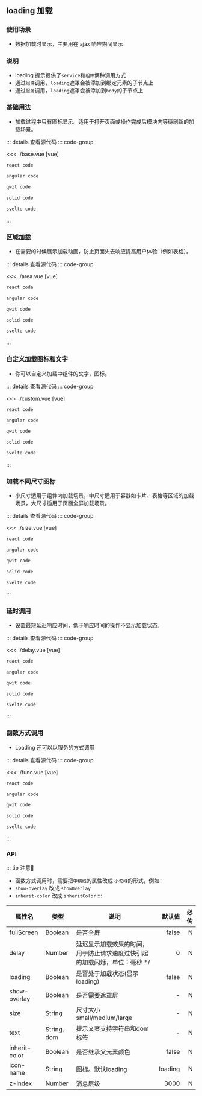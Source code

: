 <script setup>
import baseDemo from './base.vue'
import areaDemo from './area.vue'
import customDemo from './custom.vue'
import sizeDemo from './size.vue'
import delayDemo from './delay.vue'
import funcDemo from './func.vue'

</script>

## loading 加载

### 使用场景

- 数据加载时显示，主要用在 ajax 响应期间显示

### 说明

- loading 提示提供了`service`和`组件`俩种调用方式
- 通过`组件`调用，`loading`遮罩会被添加到绑定元素的子节点上
- 通过`服务`调用，`loading`遮罩会被添加到`body`的子节点上

### 基础用法

- 加载过程中只有图标显示。适用于打开页面或操作完成后模块内等待刷新的加载场景。

<baseDemo />

::: details 查看源代码
::: code-group

<<< ./base.vue [vue]

```md [react]
react code
```

```md [angular]
angular code
```

```sh [qwit]
qwit code
```

```sh [solid]
solid code
```

```sh [svelte]
svelte code
```

:::

### 区域加载

- 在需要的时候展示加载动画，防止页面失去响应提高用户体验（例如表格）。

<areaDemo />

::: details 查看源代码
::: code-group

<<< ./area.vue [vue]

```md [react]
react code
```

```md [angular]
angular code
```

```sh [qwit]
qwit code
```

```sh [solid]
solid code
```

```sh [svelte]
svelte code
```

:::

### 自定义加载图标和文字

- 你可以自定义加载中组件的文字，图标。

<customDemo />

::: details 查看源代码
::: code-group

<<< ./custom.vue [vue]

```md [react]
react code
```

```md [angular]
angular code
```

```sh [qwit]
qwit code
```

```sh [solid]
solid code
```

```sh [svelte]
svelte code
```

:::

### 加载不同尺寸图标

- 小尺寸适用于组件内加载场景，中尺寸适用于容器如卡片、表格等区域的加载场景，大尺寸适用于页面全屏加载场景。

<sizeDemo />

::: details 查看源代码
::: code-group

<<< ./size.vue [vue]

```md [react]
react code
```

```md [angular]
angular code
```

```sh [qwit]
qwit code
```

```sh [solid]
solid code
```

```sh [svelte]
svelte code
```

:::

### 延时调用

- 设置最短延迟响应时间，低于响应时间的操作不显示加载状态。

<delayDemo />

::: details 查看源代码
::: code-group

<<< ./delay.vue [vue]

```md [react]
react code
```

```md [angular]
angular code
```

```sh [qwit]
qwit code
```

```sh [solid]
solid code
```

```sh [svelte]
svelte code
```

:::

### 函数方式调用

- Loading 还可以以服务的方式调用

<funcDemo />

::: details 查看源代码
::: code-group

<<< ./func.vue [vue]

```md [react]
react code
```

```md [angular]
angular code
```

```sh [qwit]
qwit code
```

```sh [solid]
solid code
```

```sh [svelte]
svelte code
```

:::

### API

::: tip 注意🤪
 - 函数方式调用时，需要把`中横线`的属性改成 `小驼峰`的形式，例如：
 - `show-overlay` 改成 `showOverlay` 
 - `inherit-color` 改成 `inheritColor` 
:::

| 属性名        | 类型        | 说明                                                                      |  默认值 | 必传 |
| ------------- | ----------- | ------------------------------------------------------------------------- | ------: | ---: |
| fullScreen    | Boolean     | 是否全屏                                                                  |   false |    N |
| delay         | Number      | 延迟显示加载效果的时间，用于防止请求速度过快引起的加载闪烁，单位：毫秒 */ |       0 |    N |
| loading       | Boolean     | 是否处于加载状态(显示loading)                                             |   false |    N |
| show-overlay  | Boolean     | 是否需要遮罩层                                                            |       - |    N |
| size          | String      | 尺寸大小 small/medium/large                                               |       - |    N |
| text          | String、dom | 提示文案支持字符串和dom标签                                               |       - |    N |
| inherit-color | Boolean     | 是否继承父元素颜色                                                        |   false |    N |
| icon-name     | String      | 图标。默认loading                                                         | loading |    N |
| z-index       | Number      | 消息层级                                                                  |    3000 |    N |
